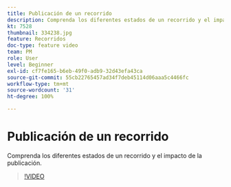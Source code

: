 ```yaml
---
title: Publicación de un recorrido
description: Comprenda los diferentes estados de un recorrido y el impacto de la publicación.
kt: 7528
thumbnail: 334238.jpg
feature: Recorridos
doc-type: feature video
team: PM
role: User
level: Beginner
exl-id: cf7fe165-b6eb-49f0-adb9-32d43efa43ca
source-git-commit: 55cb22765457ad34f7deb45114d06aaa5c4466fc
workflow-type: tm+mt
source-wordcount: '31'
ht-degree: 100%

---
```


# Publicación de un recorrido

Comprenda los diferentes estados de un recorrido y el impacto de la publicación.

>[!VIDEO](https://video.tv.adobe.com/v/334238?quality=12)
